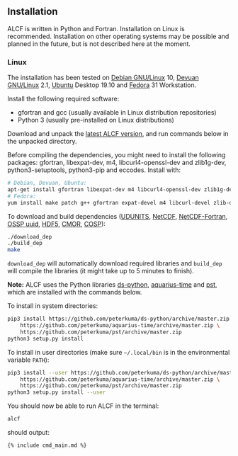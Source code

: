 
## Installation

ALCF is written in Python and Fortran. Installation on Linux is recommended.
Installation on other operating systems may be possible and planned in the
future, but is not described here at the moment.

### Linux

The installation has been tested on [Debian GNU/Linux](https://www.debian.org/) 10, [Devuan GNU/Linux](https://devuan.org/) 2.1,
[Ubuntu](https://ubuntu.com/) Desktop 19.10 and [Fedora](https://getfedora.org/) 31 Workstation.

Install the following required software:

- gfortran and gcc (usually available in Linux distribution repositories)
- Python 3 (usually pre-installed on Linux distributions)

Download and unpack the [latest ALCF version](https://github.com/peterkuma/alcf/archive/master.zip),
and run commands below in the unpacked directory.

Before compiling the dependencies, you might need to install the following
packages: gfortran, libexpat-dev, m4, libcurl4-openssl-dev and zlib1g-dev,
python3-setuptools, python3-pip and eccodes. Install with:

```sh
# Debian, Devuan, Ubuntu:
apt-get install gfortran libexpat-dev m4 libcurl4-openssl-dev zlib1g-dev python3-setuptools python3-pip libeccodes-tools
# Fedora:
yum install make patch g++ gfortran expat-devel m4 libcurl-devel zlib-devel python3-setuptools python3-pip eccodes
```

To download and build dependencies
([UDUNITS](https://www.unidata.ucar.edu/software/udunits/),
[NetCDF](https://www.unidata.ucar.edu/software/netcdf/),
[NetCDF-Fortran](https://www.unidata.ucar.edu/software/netcdf/docs-fortran/),
[OSSP uuid](http://www.ossp.org/pkg/lib/uuid/),
[HDF5](https://www.hdfgroup.org/solutions/hdf5),
[CMOR](https://pcmdi.github.io/cmor-site/),
[COSP](https://github.com/alcf-lidar/COSPv1)):

```sh
./download_dep
./build_dep
make
```

`download_dep` will automatically download required libraries and `build_dep`
will compile the libraries (it might take up to 5 minutes to finish).

**Note:** ALCF uses the Python libraries [ds-python](https://github.com/peterkuma/ds-python),
[aquarius-time](https://github.com/peterkuma/aquarius-time) and
[pst](https://github.com/peterkuma/pst), which are installed with the commands
below.

To install in system directories:

```sh
pip3 install https://github.com/peterkuma/ds-python/archive/master.zip \
    https://github.com/peterkuma/aquarius-time/archive/master.zip \
    https://github.com/peterkuma/pst/archive/master.zip
python3 setup.py install
```

To install in user directories (make sure `~/.local/bin` is in the environmental variable `PATH`):

```sh
pip3 install --user https://github.com/peterkuma/ds-python/archive/master.zip \
    https://github.com/peterkuma/aquarius-time/archive/master.zip \
    https://github.com/peterkuma/pst/archive/master.zip
python3 setup.py install --user
```

You should now be able to run ALCF in the terminal:

```sh
alcf
```

should output:

```
{% include cmd_main.md %}
```

